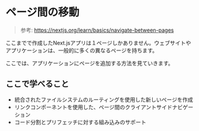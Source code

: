 # ページ間の移動

> 参考: https://nextjs.org/learn/basics/navigate-between-pages

ここまでで作成したNext.jsアプリは１ページしかありません。ウェブサイトやアプリケーションは、一般的に多くの異なるページを持ちます。

ここでは、アプリケーションにページを追加する方法を見ていきます。

## ここで学べること

- 統合されたファイルシステムのルーティングを使用した新しいページを作成
- リンクコンポーネントを使用した、ページ間のクライアントサイドナビゲーション
- コード分割とプリフェッチに対する組み込みのサポート

